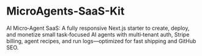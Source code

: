 # MicroAgents-SaaS-Kit
AI Micro‑Agent SaaS: A fully responsive Next.js starter to create, deploy, and monetize small task‑focused AI agents with multi‑tenant auth, Stripe billing, agent recipes, and run logs—optimized for fast shipping and GitHub SEO.

